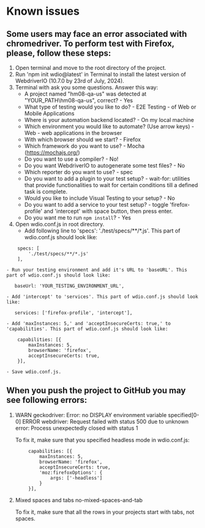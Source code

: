 # Known issues

## Some users may face an error associated with chromedriver. To perform test with Firefox, please, follow these steps:
1. Open terminal and move to the root directory of the project.
2. Run 'npm init wdio@latest' in Terminal to install the latest version of WebdriverIO (10.7.0 by 23rd of July, 2024).
3. Terminal with ask you some questions. Answer this way:
    - A project named "hm08-qa-us" was detected at "YOUR_PATH\hm08-qa-us", correct? - Yes
    - What type of testing would you like to do? - E2E Testing - of Web or Mobile Applications
    - Where is your automation backend located? - On my local machine
    - Which environment you would like to automate? (Use arrow keys) - Web - web applications in the browser
    - With which browser should we start? - Firefox
    - Which framework do you want to use? - Mocha (https://mochajs.org/)
    - Do you want to use a compiler? - No!
    - Do you want WebdriverIO to autogenerate some test files? - No
    - Which reporter do you want to use? - spec
    - Do you want to add a plugin to your test setup? - wait-for: utilities that provide functionalities to wait for certain conditions till a defined task is complete.
    - Would you like to include Visual Testing to your setup? - No
    - Do you want to add a service to your test setup? - toggle 'firefox-profile' and 'intercept' with space button, then press enter.
    - Do you want me to run `npm install`? - Yes
4. Open wdio.conf.js in root directory.
    - Add following line to 'specs': './test/specs/**/*.js'. This part of wdio.conf.js should look like:
```
    specs: [
        './test/specs/**/*.js'
    ],
```

    - Run your testing environment and add it's URL to 'baseURL'. This part of wdio.conf.js should look like:

```
   baseUrl: 'YOUR_TESTING_ENVIRONMENT_URL',
```

    - Add 'intercept' to 'services'. This part of wdio.conf.js should look like:

```
   services: ['firefox-profile', 'intercept'],
```

    - Add 'maxInstances: 5,' and 'acceptInsecureCerts: true,' to 'capabilities'. This part of wdio.conf.js should look like:
```
    capabilities: [{
        maxInstances: 5,
        browserName: 'firefox',
        acceptInsecureCerts: true,
    }],
```
    - Save wdio.conf.js.

## When you push the project to GitHub you may see following errors:

1.  WARN geckodriver: Error: no DISPLAY environment variable specified[0-0] 
    ERROR webdriver: Request failed with status 500 due to unknown error: Process unexpectedly closed with status 1

    To fix it, make sure that you specified headless mode in wdio.conf.js:
```
        capabilities: [{
            maxInstances: 5,
            browserName: 'firefox',
            acceptInsecureCerts: true,
            'moz:firefoxOptions': {
                args: ['-headless']
            }
        }],
```

2.  Mixed spaces and tabs  no-mixed-spaces-and-tab

    To fix it, make sure that all the rows in your projects start with tabs, not spaces.
